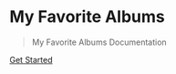 <!-- _coverpage.md -->

# My Favorite Albums

> My Favorite Albums Documentation

[Get Started](#home-page)
